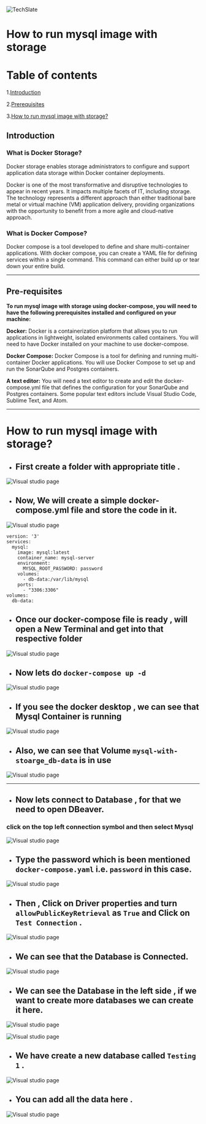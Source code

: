 ![TechSlate](../../../global/images/ts.png)

# **How to run mysql image with storage**

# Table of contents
1.[Introduction](#introduction)

2.[Prerequisites](#pre-requisites)

3.[How to run mysql image with storage?](#how-to-run-mysql-image-with-storage-1)

## **Introduction**

### **What is Docker Storage?**

Docker storage enables storage administrators to configure and support application data storage within Docker container deployments.

Docker is one of the most transformative and disruptive technologies to appear in recent years. It impacts multiple facets of IT, including storage. The technology represents a different approach than either traditional bare metal or virtual machine (VM) application delivery, providing organizations with the opportunity to benefit from a more agile and cloud-native approach.


### **What is Docker Compose?** 

Docker compose is a tool developed to define and share multi-container applications. With docker compose, you can create a YAML file for defining services within a single command. This command can either build up or tear down your entire build. 
***

## **Pre-requisites**

**To run mysql image with storage using docker-compose, you will need to have the following prerequisites installed and configured on your machine:**

**Docker:** Docker is a containerization platform that allows you to run applications in lightweight, isolated environments called containers. You will need to have Docker installed on your machine to use docker-compose.

**Docker Compose:** Docker Compose is a tool for defining and running multi-container Docker applications. You will use Docker Compose to set up and run the SonarQube and Postgres containers.

**A text editor:** You will need a text editor to create and edit the docker-compose.yml file that defines the configuration for your SonarQube and Postgres containers. Some popular text editors include Visual Studio Code, Sublime Text, and Atom.

***

# **How to run mysql image with storage?**

- ## First create a folder with appropriate title .

![Visual studio page](images/folder.png)

- ## Now, We will create a simple **docker-compose.yml** file and store the code in it.

![Visual studio page](images/compose.png)

```
version: '3'
services:
  mysql:
    image: mysql:latest
    container_name: mysql-server
    environment:
      MYSQL_ROOT_PASSWORD: password
    volumes:
      - db-data:/var/lib/mysql
    ports:
      - "3306:3306"
volumes:
  db-data:

```

- ## Once our docker-compose file is ready , will open a New Terminal and get into that respective folder

![Visual studio page](images/path.png)

- ## Now lets do ```docker-compose up -d```

![Visual studio page](images/composeup.png)


- ## If you see the docker desktop , we can see that Mysql Container is running

![Visual studio page](images/container.png)

- ## Also, we can see that Volume ```mysql-with-stoarge_db-data``` is in use

![Visual studio page](images/volume.png)

***

- ## Now lets connect to Database , for that we need to open DBeaver.

### **click on the top left connection symbol and then select Mysql**

![Visual studio page](images/DBeaver.png)

- ## Type the password which is been mentioned ```docker-compose.yaml``` i.e. ```password``` in this case.

![Visual studio page](images/connect.png)


- ## Then , Click on Driver properties and turn ```allowPublicKeyRetrieval``` as ```True``` and Click on ```Test Connection``` .

![Visual studio page](images/true.png)

- ## We can see that the Database is Connected.

![Visual studio page](images/test.png)

- ## We can see the Database in the left side , if we want to create more databases we can create it here.

![Visual studio page](images/database.png)


![Visual studio page](images/create.png)

- ## We have create a new database called ```Testing 1``` .

![Visual studio page](images/testing.png)

- ## You can add all the data here .

![Visual studio page](images/NEW.png)


